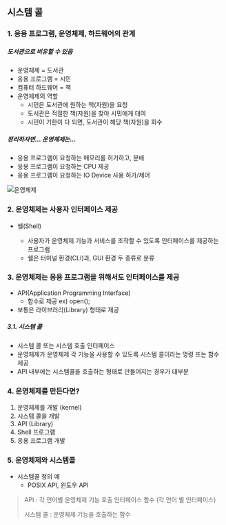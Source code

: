 ## 시스템 콜

### 1. 응용 프로그램, 운영체제, 하드웨어의 관계

##### 도서관으로 비유할 수 있음

- 운영체제 = 도서관
- 응용 프로그램 = 시민
- 컴퓨터 하드웨어 = 책
- 운영체제의 역할
  - 시민은 도서관에 원하는 책(자원)을 요청
  - 도서관은 적절한 책(자원)을 찾아 시민에게 대여
  - 시민이 기한이 다 되면, 도서관이 해당 책(자원)을 회수

##### 정리하자면… 운영체제는...

- 응용 프로그램이 요청하는 메모리를 허가하고, 분배
- 응용 프로그램이 요청하는 CPU 제공
- 응용 프로그램이 요청하는 IO Device 사용 허가/제어

![운영체제](https://upload.wikimedia.org/wikipedia/ko/thumb/a/a3/Operating_system_placement_kor.png/200px-Operating_system_placement_kor.png)

### 2. 운영체제는 사용자 인터페이스 제공

- 쉘(Shell)

  - 사용자가 운영체제 기능과 서비스를 조작할 수 있도록 인터페이스를 제공하는 프로그램
  - 쉘은 터미널 환경(CLI)과, GUI 환경 두 종류로 분류

  

### 3. 운영체제는 응용 프로그램을 위해서도 인터페이스를 제공

- API(Application Programming Interface)
  - 함수로 제공 ex) open();
- 보통은 라이브러리(Library) 형태로 제공

##### 3.1. 시스템 콜

- 시스템 콜 또는 시스템 호출 인터페이스
- 운영체제가 운영체제 각 기능을 사용할 수 있도록 시스템 콜이라는 명령 또는 함수 제공 
- API 내부에는 시스템콜을 호출하는 형태로 만들어지는 경우가 대부분



### 4. 운영체제를 만든다면?

1. 운영체제를 개발 (kernel)
2. 시스템 콜을 개발
3. API (Library)
4. Shell 프로그램
5. 응용 프로그램 개발



### 5. 운영체제와 시스템콜

- 시스템콜 정의 예
  - POSIX API, 윈도우 API

> API : 각 언어별 운영체제 기능 호출 인터페이스 함수 (각 언어 별 인터페이스)
>
> 시스템 콜 : 운영체제 기능을 호출하는 함수







